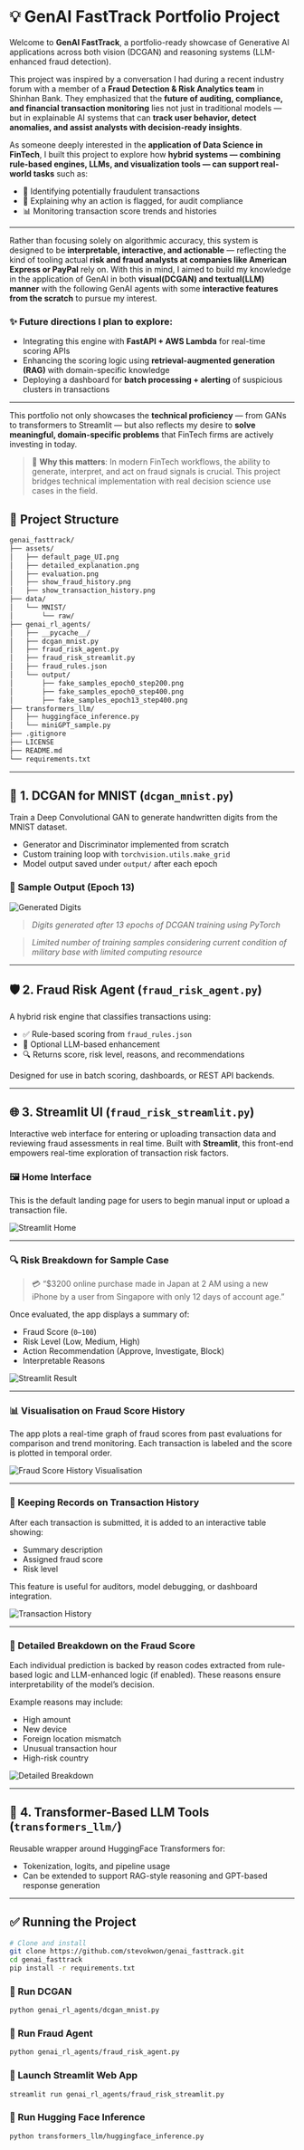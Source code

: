 # 💡 GenAI FastTrack Portfolio Project

Welcome to **GenAI FastTrack**, a portfolio-ready showcase of Generative AI applications across both vision (DCGAN) and reasoning systems (LLM-enhanced fraud detection).

This project was inspired by a conversation I had during a recent industry forum with a member of a **Fraud Detection & Risk Analytics team** in Shinhan Bank. They emphasized that the **future of auditing, compliance, and financial transaction monitoring** lies not just in traditional models — but in explainable AI systems that can **track user behavior, detect anomalies, and assist analysts with decision-ready insights**.

As someone deeply interested in the **application of Data Science in FinTech**, I built this project to explore how **hybrid systems — combining rule-based engines, LLMs, and visualization tools — can support real-world tasks** such as:

- 🚨 Identifying potentially fraudulent transactions
- 🧾 Explaining why an action is flagged, for audit compliance
- 📊 Monitoring transaction score trends and histories

---

Rather than focusing solely on algorithmic accuracy, this system is designed to be **interpretable, interactive, and actionable** — reflecting the kind of tooling actual **risk and fraud analysts at companies like American Express or PayPal** rely on. With this in mind, I aimed to build my knowledge in the application of GenAI in both **visual(DCGAN) and textual(LLM) manner** with the following GenAI agents with some **interactive features from the scratch** to pursue my interest.

### ✨ Future directions I plan to explore:

- Integrating this engine with **FastAPI + AWS Lambda** for real-time scoring APIs
- Enhancing the scoring logic using **retrieval-augmented generation (RAG)** with domain-specific knowledge
- Deploying a dashboard for **batch processing + alerting** of suspicious clusters in transactions

---

This portfolio not only showcases the **technical proficiency** — from GANs to transformers to Streamlit — but also reflects my desire to **solve meaningful, domain-specific problems** that FinTech firms are actively investing in today.

> 🎯 **Why this matters**: In modern FinTech workflows, the ability to generate, interpret, and act on fraud signals is crucial. This project bridges technical implementation with real decision science use cases in the field.


## 📁 Project Structure


```bash
genai_fasttrack/
├── assets/
│   ├── default_page_UI.png
│   ├── detailed_explanation.png
│   ├── evaluation.png
│   ├── show_fraud_history.png
│   ├── show_transaction_history.png
├── data/
│   └── MNIST/
│       └── raw/
├── genai_rl_agents/
│   ├── __pycache__/
│   ├── dcgan_mnist.py
│   ├── fraud_risk_agent.py
│   ├── fraud_risk_streamlit.py
│   ├── fraud_rules.json
│   └── output/
│       ├── fake_samples_epoch0_step200.png
│       ├── fake_samples_epoch0_step400.png
│       ├── fake_samples_epoch13_step400.png
├── transformers_llm/
│   ├── huggingface_inference.py
│   └── miniGPT_sample.py
├── .gitignore
├── LICENSE
├── README.md
└── requirements.txt
```

---

## 🧠 1. DCGAN for MNIST (`dcgan_mnist.py`)

Train a Deep Convolutional GAN to generate handwritten digits from the MNIST dataset.

- Generator and Discriminator implemented from scratch
- Custom training loop with `torchvision.utils.make_grid`
- Model output saved under `output/` after each epoch

### 📸 Sample Output (Epoch 13)

![Generated Digits](genai_rl_agents/output/fake_samples_epoch13_step400.png)
> *Digits generated after 13 epochs of DCGAN training using PyTorch*

> *Limited number of training samples considering current condition of military base with limited computing resource*

---

## 🛡️ 2. Fraud Risk Agent (`fraud_risk_agent.py`)

A hybrid risk engine that classifies transactions using:

- ✅ Rule-based scoring from `fraud_rules.json`
- 🤖 Optional LLM-based enhancement
- 🔍 Returns score, risk level, reasons, and recommendations

Designed for use in batch scoring, dashboards, or REST API backends.

---

## 🌐 3. Streamlit UI (`fraud_risk_streamlit.py`)

Interactive web interface for entering or uploading transaction data and reviewing fraud assessments in real time. Built with **Streamlit**, this front-end empowers real-time exploration of transaction risk factors.

### 🖼️ Home Interface

This is the default landing page for users to begin manual input or upload a transaction file.

![Streamlit Home](assets/default_page_UI.png)

---

### 🔍 Risk Breakdown for Sample Case

> 💳 “$3200 online purchase made in Japan at 2 AM using a new iPhone by a user from Singapore with only 12 days of account age.”

Once evaluated, the app displays a summary of:
- Fraud Score (`0–100`)
- Risk Level (Low, Medium, High)
- Action Recommendation (Approve, Investigate, Block)
- Interpretable Reasons

![Streamlit Result](assets/evaluation.png)

---

### 📊 Visualisation on Fraud Score History

The app plots a real-time graph of fraud scores from past evaluations for comparison and trend monitoring. Each transaction is labeled and the score is plotted in temporal order.

![Fraud Score History Visualisation](assets/show_fraud_history.png)

---

### 🧾 Keeping Records on Transaction History

After each transaction is submitted, it is added to an interactive table showing:
- Summary description
- Assigned fraud score
- Risk level

This feature is useful for auditors, model debugging, or dashboard integration.

![Transaction History](assets/show_transaction_history.png)

---

### 📖 Detailed Breakdown on the Fraud Score

Each individual prediction is backed by reason codes extracted from rule-based logic and LLM-enhanced logic (if enabled). These reasons ensure interpretability of the model’s decision.

Example reasons may include:
- High amount
- New device
- Foreign location mismatch
- Unusual transaction hour
- High-risk country

![Detailed Breakdown](assets/detailed_explanation.png)

---

## 🤗 4. Transformer-Based LLM Tools (`transformers_llm/`)

Reusable wrapper around HuggingFace Transformers for:

- Tokenization, logits, and pipeline usage
- Can be extended to support RAG-style reasoning and GPT-based response generation

---

## ✅ Running the Project

```bash
# Clone and install
git clone https://github.com/stevokwon/genai_fasttrack.git
cd genai_fasttrack
pip install -r requirements.txt
```

### 🧪 Run DCGAN

```bash
python genai_rl_agents/dcgan_mnist.py
```

### 🧪 Run Fraud Agent

```bash
python genai_rl_agents/fraud_risk_agent.py
```

### 🧪 Launch Streamlit Web App

```bash
streamlit run genai_rl_agents/fraud_risk_streamlit.py
```

### 🧪 Run Hugging Face Inference

```bash
python transformers_llm/huggingface_inference.py
```
